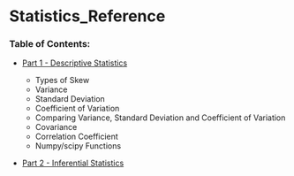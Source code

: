 # Statistics_Reference


### Table of Contents:

- [Part 1 - Descriptive Statistics]()
  - Types of Skew
  - Variance
  - Standard Deviation
  - Coefficient of Variation
  - Comparing Variance, Standard Deviation and Coefficient of Variation
  - Covariance
  - Correlation Coefficient
  - Numpy/scipy Functions


- [Part 2 - Inferential Statistics]()
